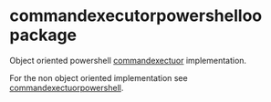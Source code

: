 # commandexecutorpowershelloo package

Object oriented powershell [commandexectuor](/pkg/commandexecutor/) implementation.

For the non object oriented implementation see [commandexectuorpowershell](/pkg/commandexector/commandexectuorpowershell/).
